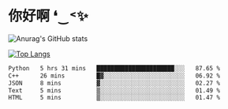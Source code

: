 # 你好啊 ❛‿˂✨

![Anurag's GitHub stats](https://github-readme-stats.vercel.app/api?username=ZombieFly&count_private=true&show_icons=true)

[![Top Langs](https://github-readme-stats.vercel.app/api/top-langs/?username=ZombieFly&layout=compact&count_private=true&hide=Ruby,makefile)](https://github.com/anuraghazra/github-readme-stats)

<!--START_SECTION:waka-->

```txt
Python   5 hrs 31 mins   ██████████████████████░░░   87.65 %
C++      26 mins         █▓░░░░░░░░░░░░░░░░░░░░░░░   06.92 %
JSON     8 mins          ▓░░░░░░░░░░░░░░░░░░░░░░░░   02.27 %
Text     5 mins          ▒░░░░░░░░░░░░░░░░░░░░░░░░   01.49 %
HTML     5 mins          ▒░░░░░░░░░░░░░░░░░░░░░░░░   01.47 %
```

<!--END_SECTION:waka-->
